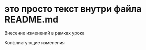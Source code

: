 # это просто текст внутри файла README.md

Внесение изменений в рамках урока

Конфликтующие изменения

